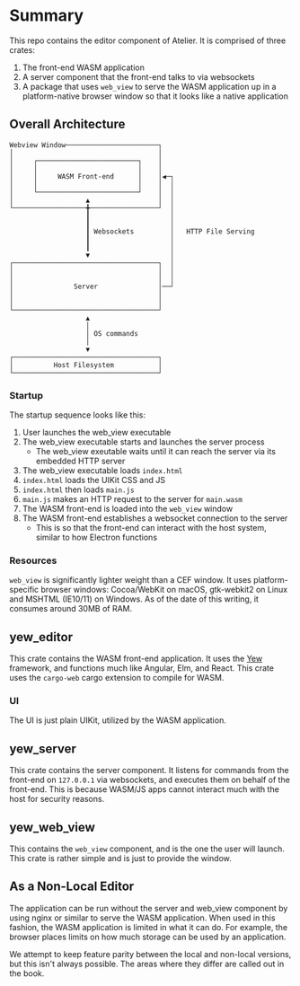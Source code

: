 # Summary

This repo contains the editor component of Atelier. It is comprised of three crates:

1. The front-end WASM application
2. A server component that the front-end talks to via websockets
3. A package that uses `web_view` to serve the WASM application up in a platform-native browser window so that it looks like a native application

## Overall Architecture

```
Webview Window───────────────────────┐                        
│                                    │                        
│     ┌─────────────────────────┐    │                        
│     │                         │    │                        
│     │     WASM Front-end      │    │◀─┐                     
│     │                         │    │  │                     
│     └─────────────────────────┘    │  │                     
│                  ▲                 │  │                     
└──────────────────╋─────────────────┘  │                     
                   ┃                    │                     
                   ┃                    │                     
                   ┃ Websockets         │   HTTP File Serving 
                   ┃                    │                     
                   ┃                    │                     
                   ▼                    │                     
┌────────────────────────────────────┐  │                     
│                                    │  │                     
│                                    │  │                     
│               Server               │──┘                     
│                                    │                        
│                                    │                        
└────────────────────────────────────┘                        
                   ▲                                          
                   │                                          
                   │ OS commands                              
                   │                                          
                   ▼                                          
┌────────────────────────────────────┐                        
│          Host Filesystem           │                        
└────────────────────────────────────┘                        
```

### Startup

The startup sequence looks like this:

1. User launches the web_view executable
2. The web_view executable starts and launches the server process
    - The web_view exeutable waits until it can reach the server via its embedded HTTP server
3. The web_view executable loads `index.html`
4. `index.html` loads the UIKit CSS and JS
5. `index.html` then loads `main.js`
6. `main.js` makes an HTTP request to the server for `main.wasm`
7. The WASM front-end is loaded into the `web_view` window
8. The WASM front-end establishes a websocket connection to the server
    - This is so that the front-end can interact with the host system, similar to how Electron functions

### Resources

`web_view` is significantly lighter weight than a CEF window. It uses platform-specific browser windows: Cocoa/WebKit on macOS, gtk-webkit2 on Linux and MSHTML (IE10/11) on Windows. As of the date of this writing, it consumes around 30MB of RAM.

## yew_editor

This crate contains the WASM front-end application. It uses the [Yew](https://github.com/DenisKolodin/yew) framework, and functions much like Angular, Elm, and React. This crate uses the `cargo-web` cargo extension to compile for WASM.

### UI

The UI is just plain UIKit, utilized by the WASM application.

## yew_server

This crate contains the server component. It listens for commands from the front-end on `127.0.0.1` via websockets, and executes them on behalf of the front-end. This is because WASM/JS apps cannot interact much with the host for security reasons.

## yew_web_view

This contains the `web_view` component, and is the one the user will launch. This crate is rather simple and is just to provide the window.

## As a Non-Local Editor

The application can be run without the server and web_view component by using nginx or similar to serve the WASM application. When used in this fashion, the WASM application is limited in what it can do. For example, the browser places limits on how much storage can be used by an application.

We attempt to keep feature parity between the local and non-local versions, but this isn't always possible. The areas where they differ are called out in the book.
